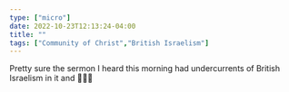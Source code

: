 ```yaml
---
type: ["micro"]
date: 2022-10-23T12:13:24-04:00
title: ""
tags: ["Community of Christ","British Israelism"]
---
```

Pretty sure the sermon I heard this morning had undercurrents of British Israelism in it and 😬😬😬
